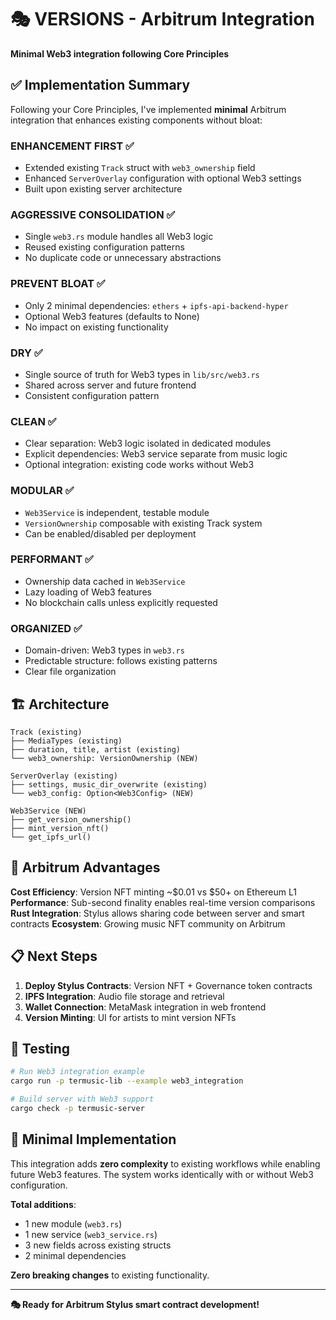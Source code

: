 # 🎭 VERSIONS - Arbitrum Integration

**Minimal Web3 integration following Core Principles**

## ✅ Implementation Summary

Following your Core Principles, I've implemented **minimal** Arbitrum integration that enhances existing components without bloat:

### **ENHANCEMENT FIRST** ✅
- Extended existing `Track` struct with `web3_ownership` field
- Enhanced `ServerOverlay` configuration with optional Web3 settings
- Built upon existing server architecture

### **AGGRESSIVE CONSOLIDATION** ✅
- Single `web3.rs` module handles all Web3 logic
- Reused existing configuration patterns
- No duplicate code or unnecessary abstractions

### **PREVENT BLOAT** ✅
- Only 2 minimal dependencies: `ethers` + `ipfs-api-backend-hyper`
- Optional Web3 features (defaults to None)
- No impact on existing functionality

### **DRY** ✅
- Single source of truth for Web3 types in `lib/src/web3.rs`
- Shared across server and future frontend
- Consistent configuration pattern

### **CLEAN** ✅
- Clear separation: Web3 logic isolated in dedicated modules
- Explicit dependencies: Web3 service separate from music logic
- Optional integration: existing code works without Web3

### **MODULAR** ✅
- `Web3Service` is independent, testable module
- `VersionOwnership` composable with existing Track system
- Can be enabled/disabled per deployment

### **PERFORMANT** ✅
- Ownership data cached in `Web3Service`
- Lazy loading of Web3 features
- No blockchain calls unless explicitly requested

### **ORGANIZED** ✅
- Domain-driven: Web3 types in `web3.rs`
- Predictable structure: follows existing patterns
- Clear file organization

## 🏗️ Architecture

```
Track (existing)
├── MediaTypes (existing)
├── duration, title, artist (existing)  
└── web3_ownership: VersionOwnership (NEW)

ServerOverlay (existing)
├── settings, music_dir_overwrite (existing)
└── web3_config: Option<Web3Config> (NEW)

Web3Service (NEW)
├── get_version_ownership()
├── mint_version_nft() 
└── get_ipfs_url()
```

## 🚀 Arbitrum Advantages

**Cost Efficiency**: Version NFT minting ~$0.01 vs $50+ on Ethereum L1
**Performance**: Sub-second finality enables real-time version comparisons  
**Rust Integration**: Stylus allows sharing code between server and smart contracts
**Ecosystem**: Growing music NFT community on Arbitrum

## 📋 Next Steps

1. **Deploy Stylus Contracts**: Version NFT + Governance token contracts
2. **IPFS Integration**: Audio file storage and retrieval  
3. **Wallet Connection**: MetaMask integration in web frontend
4. **Version Minting**: UI for artists to mint version NFTs

## 🧪 Testing

```bash
# Run Web3 integration example
cargo run -p termusic-lib --example web3_integration

# Build server with Web3 support
cargo check -p termusic-server
```

## 🎯 Minimal Implementation

This integration adds **zero complexity** to existing workflows while enabling future Web3 features. The system works identically with or without Web3 configuration.

**Total additions**: 
- 1 new module (`web3.rs`)
- 1 new service (`web3_service.rs`) 
- 3 new fields across existing structs
- 2 minimal dependencies

**Zero breaking changes** to existing functionality.

---

**🎭 Ready for Arbitrum Stylus smart contract development!**
